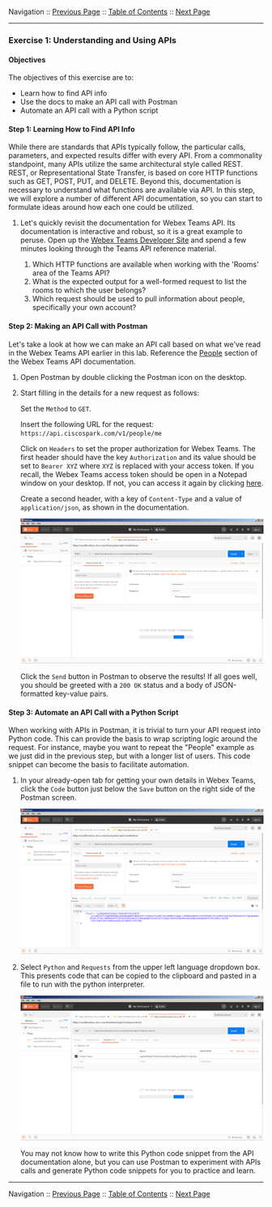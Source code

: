 Navigation :: [Previous Page](LTRPRG-1100-03a1-APIs.md) :: [Table of Contents](LTRPRG-1100-00-Intro.md#table-of-contents) :: [Next Page](LTRPRG-1100-03c1-NETCONF.md)

---

### Exercise 1: Understanding and Using APIs

#### Objectives

The objectives of this exercise are to:

* Learn how to find API info
* Use the docs to make an API call with Postman
* Automate an API call with a Python script

#### Step 1: Learning How to Find API Info

While there are standards that APIs typically follow, the particular calls, parameters, and expected results differ 
with every API. From a commonality standpoint, many APIs utilize the same architectural style called REST. REST, or 
Representational State Transfer, is based on core HTTP functions such as GET, POST, PUT, and DELETE. Beyond this, 
documentation is necessary to understand what functions are available via API. In this step, we will explore a number
of different API documentation, so you can start to formulate ideas around how each one could be utilized.

1. Let's quickly revisit the documentation for Webex Teams API. Its documentation is interactive and robust, so it is
a great example to peruse. Open up the [Webex Teams Developer Site](https://developer.webex.com/getting-started.html)
and spend a few minutes looking through the Teams API reference material.

    1. Which HTTP functions are available when working with the 'Rooms' area of the Teams API?
    2. What is the expected output for a well-formed request to list the rooms to which the user belongs?
    3. Which request should be used to pull information about people, specifically your own account?

#### Step 2: Making an API Call with Postman

Let's take a look at how we can make an API call based on what we've read in the Webex Teams API earlier in this 
lab. Reference the [People](https://developer.webex.com/resource-people.html) section of the Webex Teams API 
documentation.

1. Open Postman by double clicking the Postman icon on the desktop.

2. Start filling in the details for a new request as follows:
    
    Set the `Method` to `GET`.
    
    Insert the following URL for the request: `https://api.ciscospark.com/v1/people/me`
    
    Click on `Headers` to set the proper authorization for Webex Teams. The first header should have the key 
    `Authorization` and its value should be set to `Bearer XYZ` where `XYZ` is replaced with your access token.
    If you recall, the Webex Teams access token should be open in a Notepad window on your desktop. If not, you can 
    access it again by clicking [here](https://developer.webex.com/getting-started.html#authentication).
    
    Create a second header, with a key of `Content-Type` and a value of `application/json`, as shown in the 
    documentation.

    ![Postman setup](assets/postman-12.png) 

    Click the `Send` button in Postman to observe the results! If all goes well, you should be greeted with a
    `200 OK` status and a body of JSON-formatted key-value pairs.

#### Step 3: Automate an API Call with a Python Script

When working with APIs in Postman, it is trivial to turn your API request into Python code. This can provide
the basis to wrap scripting logic around the request. For instance, maybe you want to repeat the "People" example as we
just did in the previous step, but with a longer list of users. This code snippet can become the basis to facilitate 
automation.

1. In your already-open tab for getting your own details in Webex Teams, click the `Code` button just below the 
`Save` button on the right side of the Postman screen.

    ![Code button](assets/postman-13.png)

2. Select `Python` and `Requests` from the upper left language dropdown box. This presents code that can be copied to 
the clipboard and pasted in a file to run with the python interpreter.

    ![Code](assets/postman-14.png)
    
    You may not know how to write this Python code snippet from the API documentation alone, but you can use Postman 
    to experiment with APIs calls and generate Python code snippets for you to practice and learn.

---

Navigation :: [Previous Page](LTRPRG-1100-03a1-APIs.md) :: [Table of Contents](LTRPRG-1100-00-Intro.md#table-of-contents) :: [Next Page](LTRPRG-1100-03c1-NETCONF.md)

